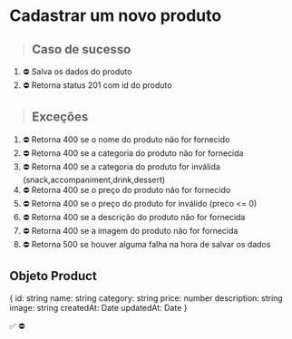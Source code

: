 # Cadastrar um novo produto

> ## Caso de sucesso

1. ⛔ Salva os dados do produto
2. ⛔ Retorna status 201 com id do produto

> ## Exceções
1. ⛔ Retorna 400 se o nome do produto não for fornecido
2. ⛔ Retorna 400 se a categoria do produto não for fornecida
3. ⛔ Retorna 400 se a categoria do produto for inválida (snack,accompaniment,drink,dessert)
4. ⛔ Retorna 400 se o preço do produto não for fornecido
5. ⛔ Retorna 400 se o preço do produto for inválido (preco <= 0)
6. ⛔ Retorna 400 se a descrição do produto não for fornecida
7. ⛔ Retorna 400 se a imagem do produto não for fornecida
8. ⛔ Retorna 500 se houver alguma falha na hora de salvar os dados


## Objeto Product
{
  	id: string
    name: string
    category: string
    price: number
    description: string
    image: string
    createdAt: Date
    updatedAt: Date
}



✅
⛔